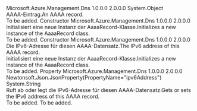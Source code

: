 <Type Name="AaaaRecord" FullName="Microsoft.Azure.Management.Dns.Models.AaaaRecord">
  <TypeSignature Language="C#" Value="public class AaaaRecord" />
  <TypeSignature Language="ILAsm" Value=".class public auto ansi beforefieldinit AaaaRecord extends System.Object" />
  <TypeSignature Language="DocId" Value="T:Microsoft.Azure.Management.Dns.Models.AaaaRecord" />
  <TypeSignature Language="VB.NET" Value="Public Class AaaaRecord" />
  <TypeSignature Language="F#" Value="type AaaaRecord = class" />
  <AssemblyInfo>
    <AssemblyName>Microsoft.Azure.Management.Dns</AssemblyName>
    <AssemblyVersion>1.0.0.0</AssemblyVersion>
    <AssemblyVersion>2.0.0.0</AssemblyVersion>
  </AssemblyInfo>
  <Base>
    <BaseTypeName>System.Object</BaseTypeName>
  </Base>
  <Interfaces />
  <Docs>
    <summary>
            <span data-ttu-id="efcef-101">AAAA-Eintrag.</span><span class="sxs-lookup"><span data-stu-id="efcef-101">An AAAA record.</span></span>
            </summary>
    <remarks>To be added.</remarks>
  </Docs>
  <Members>
    <Member MemberName=".ctor">
      <MemberSignature Language="C#" Value="public AaaaRecord ();" />
      <MemberSignature Language="ILAsm" Value=".method public hidebysig specialname rtspecialname instance void .ctor() cil managed" />
      <MemberSignature Language="DocId" Value="M:Microsoft.Azure.Management.Dns.Models.AaaaRecord.#ctor" />
      <MemberSignature Language="VB.NET" Value="Public Sub New ()" />
      <MemberType>Constructor</MemberType>
      <AssemblyInfo>
        <AssemblyName>Microsoft.Azure.Management.Dns</AssemblyName>
        <AssemblyVersion>1.0.0.0</AssemblyVersion>
        <AssemblyVersion>2.0.0.0</AssemblyVersion>
      </AssemblyInfo>
      <Parameters />
      <Docs>
        <summary>
            <span data-ttu-id="efcef-102">Initialisiert eine neue Instanz der AaaaRecord-Klasse.</span><span class="sxs-lookup"><span data-stu-id="efcef-102">Initializes a new instance of the AaaaRecord class.</span></span>
            </summary>
        <remarks>To be added.</remarks>
      </Docs>
    </Member>
    <Member MemberName=".ctor">
      <MemberSignature Language="C#" Value="public AaaaRecord (string ipv6Address = null);" />
      <MemberSignature Language="ILAsm" Value=".method public hidebysig specialname rtspecialname instance void .ctor(string ipv6Address) cil managed" />
      <MemberSignature Language="DocId" Value="M:Microsoft.Azure.Management.Dns.Models.AaaaRecord.#ctor(System.String)" />
      <MemberSignature Language="VB.NET" Value="Public Sub New (Optional ipv6Address As String = null)" />
      <MemberSignature Language="F#" Value="new Microsoft.Azure.Management.Dns.Models.AaaaRecord : string -&gt; Microsoft.Azure.Management.Dns.Models.AaaaRecord" Usage="new Microsoft.Azure.Management.Dns.Models.AaaaRecord ipv6Address" />
      <MemberType>Constructor</MemberType>
      <AssemblyInfo>
        <AssemblyName>Microsoft.Azure.Management.Dns</AssemblyName>
        <AssemblyVersion>1.0.0.0</AssemblyVersion>
        <AssemblyVersion>2.0.0.0</AssemblyVersion>
      </AssemblyInfo>
      <Parameters>
        <Parameter Name="ipv6Address" Type="System.String" />
      </Parameters>
      <Docs>
        <param name="ipv6Address"><span data-ttu-id="efcef-103">Die IPv6-Adresse für diesen AAAA-Datensatz.</span><span class="sxs-lookup"><span data-stu-id="efcef-103">The IPv6 address of this AAAA record.</span></span></param>
        <summary>
            <span data-ttu-id="efcef-104">Initialisiert eine neue Instanz der AaaaRecord-Klasse.</span><span class="sxs-lookup"><span data-stu-id="efcef-104">Initializes a new instance of the AaaaRecord class.</span></span>
            </summary>
        <remarks>To be added.</remarks>
      </Docs>
    </Member>
    <Member MemberName="Ipv6Address">
      <MemberSignature Language="C#" Value="public string Ipv6Address { get; set; }" />
      <MemberSignature Language="ILAsm" Value=".property instance string Ipv6Address" />
      <MemberSignature Language="DocId" Value="P:Microsoft.Azure.Management.Dns.Models.AaaaRecord.Ipv6Address" />
      <MemberSignature Language="VB.NET" Value="Public Property Ipv6Address As String" />
      <MemberSignature Language="F#" Value="member this.Ipv6Address : string with get, set" Usage="Microsoft.Azure.Management.Dns.Models.AaaaRecord.Ipv6Address" />
      <MemberType>Property</MemberType>
      <AssemblyInfo>
        <AssemblyName>Microsoft.Azure.Management.Dns</AssemblyName>
        <AssemblyVersion>1.0.0.0</AssemblyVersion>
        <AssemblyVersion>2.0.0.0</AssemblyVersion>
      </AssemblyInfo>
      <Attributes>
        <Attribute>
          <AttributeName>Newtonsoft.Json.JsonProperty(PropertyName="ipv6Address")</AttributeName>
        </Attribute>
      </Attributes>
      <ReturnValue>
        <ReturnType>System.String</ReturnType>
      </ReturnValue>
      <Docs>
        <summary>
            <span data-ttu-id="efcef-105">Ruft ab oder legt die IPv6-Adresse für diesen AAAA-Datensatz.</span><span class="sxs-lookup"><span data-stu-id="efcef-105">Gets or sets the IPv6 address of this AAAA record.</span></span>
            </summary>
        <value>To be added.</value>
        <remarks>To be added.</remarks>
      </Docs>
    </Member>
  </Members>
</Type>
